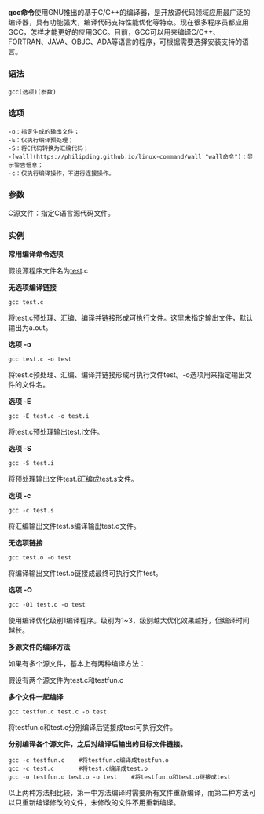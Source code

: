 **gcc命令**使用GNU推出的基于C/C++的编译器，是开放源代码领域应用最广泛的编译器，具有功能强大，编译代码支持性能优化等特点。现在很多程序员都应用GCC，怎样才能更好的应用GCC。目前，GCC可以用来编译C/C++、FORTRAN、JAVA、OBJC、ADA等语言的程序，可根据需要选择安装支持的语言。

### 语法  

```
gcc(选项)(参数)
```

### 选项  

```
-o：指定生成的输出文件；
-E：仅执行编译预处理；
-S：将C代码转换为汇编代码；
-[wall](https://philipding.github.io/linux-command/wall "wall命令")：显示警告信息；
-c：仅执行编译操作，不进行连接操作。
```

### 参数  

C源文件：指定C语言源代码文件。

### 实例  

**常用编译命令选项**

假设源程序文件名为[test](https://philipding.github.io/linux-command/test "test命令").c

**无选项编译链接**

```
gcc test.c
```

将test.c预处理、汇编、编译并链接形成可执行文件。这里未指定输出文件，默认输出为a.out。

**选项 -o**

```
gcc test.c -o test
```

将test.c预处理、汇编、编译并链接形成可执行文件test。-o选项用来指定输出文件的文件名。

**选项 -E**

```
gcc -E test.c -o test.i
```

将test.c预处理输出test.i文件。

**选项 -S**

```
gcc -S test.i
```

将预处理输出文件test.i汇编成test.s文件。

**选项 -c**

```
gcc -c test.s
```

将汇编输出文件test.s编译输出test.o文件。

**无选项链接**

```
gcc test.o -o test
```

将编译输出文件test.o链接成最终可执行文件test。

**选项 -O**

```
gcc -O1 test.c -o test
```

使用编译优化级别1编译程序。级别为1~3，级别越大优化效果越好，但编译时间越长。

**多源文件的编译方法**

如果有多个源文件，基本上有两种编译方法：

假设有两个源文件为test.c和testfun.c

**多个文件一起编译**

```
gcc testfun.c test.c -o test
```

将testfun.c和test.c分别编译后链接成test可执行文件。

**分别编译各个源文件，之后对编译后输出的目标文件链接。**

```
gcc -c testfun.c    #将testfun.c编译成testfun.o
gcc -c test.c       #将test.c编译成test.o
gcc -o testfun.o test.o -o test    #将testfun.o和test.o链接成test
```

以上两种方法相比较，第一中方法编译时需要所有文件重新编译，而第二种方法可以只重新编译修改的文件，未修改的文件不用重新编译。